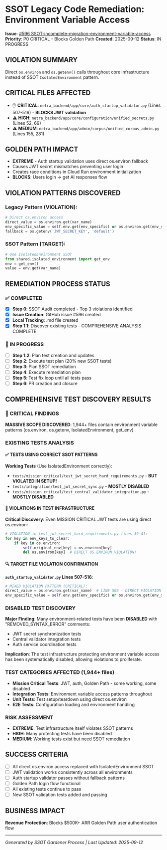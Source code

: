 # SSOT Legacy Code Remediation: Environment Variable Access

**Issue**: [#596 SSOT-incomplete-migration-environment-variable-access](https://github.com/netra-systems/netra-apex/issues/596)
**Priority**: P0 CRITICAL - Blocks Golden Path
**Created**: 2025-09-12
**Status**: IN PROGRESS

## VIOLATION SUMMARY
Direct `os.environ` and `os.getenv()` calls throughout core infrastructure instead of SSOT `IsolatedEnvironment` pattern.

## CRITICAL FILES AFFECTED
- ✋ **CRITICAL**: `netra_backend/app/core/auth_startup_validator.py` (Lines 507-516) - **BLOCKS JWT validation**
- ⚠️ **HIGH**: `netra_backend/app/core/configuration/unified_secrets.py` (Lines 52, 69)
- ⚠️ **MEDIUM**: `netra_backend/app/admin/corpus/unified_corpus_admin.py` (Lines 155, 281)

## GOLDEN PATH IMPACT
- **EXTREME** - Auth startup validation uses direct os.environ fallback
- Causes JWT secret mismatches preventing user login  
- Creates race conditions in Cloud Run environment initialization
- **BLOCKS**: Users login → get AI responses flow

## VIOLATION PATTERNS DISCOVERED

### Legacy Pattern (VIOLATION):
```python
# Direct os.environ access
direct_value = os.environ.get(var_name)
env_specific_value = self.env.get(env_specific) or os.environ.get(env_specific)
fallback = os.getenv('JWT_SECRET_KEY', 'default')
```

### SSOT Pattern (TARGET):
```python
# Use IsolatedEnvironment SSOT
from shared.isolated_environment import get_env
env = get_env()
value = env.get(var_name)
```

## REMEDIATION PROCESS STATUS

### ✅ COMPLETED
- [x] **Step 0**: SSOT Audit completed - Top 3 violations identified
- [x] **Issue Creation**: GitHub issue #596 created
- [x] **Local Tracking**: .md file created
- [x] **Step 1.1**: Discover existing tests - COMPREHENSIVE ANALYSIS COMPLETE

### 🔄 IN PROGRESS  
- [ ] **Step 1.2**: Plan test creation and updates
- [ ] **Step 2**: Execute test plan (20% new SSOT tests)
- [ ] **Step 3**: Plan SSOT remediation
- [ ] **Step 4**: Execute remediation plan
- [ ] **Step 5**: Test fix loop until all tests pass
- [ ] **Step 6**: PR creation and closure

## COMPREHENSIVE TEST DISCOVERY RESULTS

### 🚨 CRITICAL FINDINGS
**MASSIVE SCOPE DISCOVERED**: 1,944+ files contain environment variable patterns (os.environ, os.getenv, IsolatedEnvironment, get_env)

### EXISTING TESTS ANALYSIS

#### ✅ TESTS USING CORRECT SSOT PATTERNS
**Working Tests** (Use IsolatedEnvironment correctly):
- `tests/mission_critical/test_jwt_secret_hard_requirements.py` - **BUT VIOLATED IN SETUP!**
- `tests/integration/test_jwt_secret_sync.py` - **MOSTLY DISABLED**
- `tests/mission_critical/test_central_validator_integration.py` - **MOSTLY DISABLED**

#### 🚨 VIOLATIONS IN TEST INFRASTRUCTURE
**Critical Discovery**: Even MISSION CRITICAL JWT tests are using direct os.environ:
```python
# VIOLATION in test_jwt_secret_hard_requirements.py lines 39-41:
for key in env_keys_to_clear:
    if key in os.environ:
        self.original_env[key] = os.environ[key]
        del os.environ[key]  # DIRECT OS.ENVIRON VIOLATION!
```

#### 🔍 TARGET FILE VIOLATION CONFIRMATION
**`auth_startup_validator.py` Lines 507-516**:
```python
# MIXED VIOLATION PATTERN (CRITICAL):
direct_value = os.environ.get(var_name)  # LINE 509 - DIRECT VIOLATION!
env_specific_value = self.env.get(env_specific) or os.environ.get(env_specific)  # LINE 516 - MIXED VIOLATION!
```

### DISABLED TEST DISCOVERY
**Major Finding**: Many environment-related tests have been **DISABLED** with "REMOVED_SYNTAX_ERROR" comments:
- JWT secret synchronization tests
- Central validator integration tests  
- Auth service coordination tests

**Implication**: The test infrastructure protecting environment variable access has been systematically disabled, allowing violations to proliferate.

### TEST CATEGORIES AFFECTED (1,944+ files)
- **Mission Critical Tests**: JWT, auth, Golden Path - some working, some disabled
- **Integration Tests**: Environment variable access patterns throughout
- **Unit Tests**: Test setup/teardown using direct os.environ  
- **E2E Tests**: Configuration loading and environment handling

### RISK ASSESSMENT
- **EXTREME**: Test infrastructure itself violates SSOT patterns
- **HIGH**: Many protecting tests have been disabled
- **MEDIUM**: Working tests exist but need SSOT remediation

## SUCCESS CRITERIA
- [ ] All direct os.environ access replaced with IsolatedEnvironment SSOT
- [ ] JWT validation works consistently across all environments  
- [ ] Auth startup validator passes without fallback patterns
- [ ] Golden Path login flow functional
- [ ] All existing tests continue to pass
- [ ] New SSOT validation tests added and passing

## BUSINESS IMPACT
**Revenue Protection**: Blocks $500K+ ARR Golden Path user authentication flow

---
*Generated by SSOT Gardener Process | Last Updated: 2025-09-12*